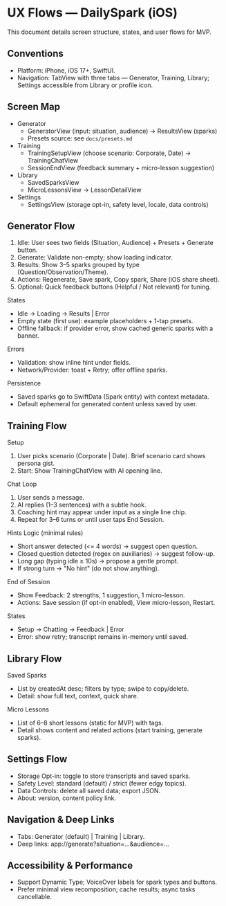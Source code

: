 # UX Flows — DailySpark (iOS)

This document details screen structure, states, and user flows for MVP.

## Conventions
- Platform: iPhone, iOS 17+, SwiftUI.
- Navigation: TabView with three tabs — Generator, Training, Library; Settings accessible from Library or profile icon.

## Screen Map
- Generator
  - GeneratorView (input: situation, audience) → ResultsView (sparks)
  - Presets source: see `docs/presets.md`
- Training
  - TrainingSetupView (choose scenario: Corporate, Date) → TrainingChatView
  - SessionEndView (feedback summary + micro-lesson suggestion)
- Library
  - SavedSparksView
  - MicroLessonsView → LessonDetailView
- Settings
  - SettingsView (storage opt-in, safety level, locale, data controls)

## Generator Flow
1) Idle: User sees two fields (Situation, Audience) + Presets + Generate button.
2) Generate: Validate non-empty; show loading indicator.
3) Results: Show 3–5 sparks grouped by type (Question/Observation/Theme).
4) Actions: Regenerate, Save spark, Copy spark, Share (iOS share sheet).
5) Optional: Quick feedback buttons (Helpful / Not relevant) for tuning.

States
- Idle → Loading → Results | Error
- Empty state (first use): example placeholders + 1-tap presets.
- Offline fallback: if provider error, show cached generic sparks with a banner.

Errors
- Validation: show inline hint under fields.
- Network/Provider: toast + Retry; offer offline sparks.

Persistence
- Saved sparks go to SwiftData (Spark entity) with context metadata.
- Default ephemeral for generated content unless saved by user.

## Training Flow
Setup
1) User picks scenario (Corporate | Date). Brief scenario card shows persona gist.
2) Start: Show TrainingChatView with AI opening line.

Chat Loop
1) User sends a message.
2) AI replies (1–3 sentences) with a subtle hook.
3) Coaching hint may appear under input as a single line chip.
4) Repeat for 3–6 turns or until user taps End Session.

Hints Logic (minimal rules)
- Short answer detected (<= 4 words) → suggest open question.
- Closed question detected (regex on auxiliaries) → suggest follow-up.
- Long gap (typing idle ≥ 10s) → propose a gentle prompt.
- If strong turn → "No hint" (do not show anything).

End of Session
- Show Feedback: 2 strengths, 1 suggestion, 1 micro-lesson.
- Actions: Save session (if opt-in enabled), View micro-lesson, Restart.

States
- Setup → Chatting → Feedback | Error
- Error: show retry; transcript remains in-memory until saved.

## Library Flow
Saved Sparks
- List by createdAt desc; filters by type; swipe to copy/delete.
- Detail: show full text, context, quick share.

Micro Lessons
- List of 6–8 short lessons (static for MVP) with tags.
- Detail shows content and related actions (start training, generate sparks).

## Settings Flow
- Storage Opt-in: toggle to store transcripts and saved sparks.
- Safety Level: standard (default) / strict (fewer edgy topics).
- Data Controls: delete all saved data; export JSON.
- About: version, content policy link.

## Navigation & Deep Links
- Tabs: Generator (default) | Training | Library.
- Deep links: app://generate?situation=...&audience=...

## Accessibility & Performance
- Support Dynamic Type; VoiceOver labels for spark types and buttons.
- Prefer minimal view recomposition; cache results; async tasks cancellable.

